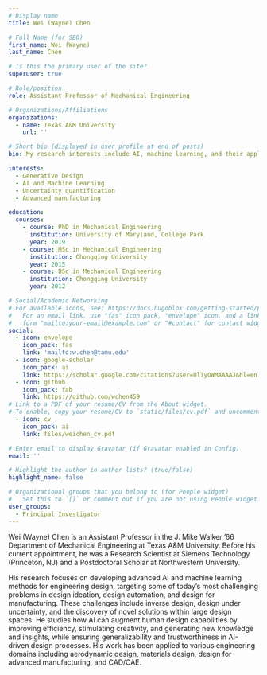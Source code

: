 ```yaml
---
# Display name
title: Wei (Wayne) Chen

# Full Name (for SEO)
first_name: Wei (Wayne)
last_name: Chen

# Is this the primary user of the site?
superuser: true

# Role/position
role: Assistant Professor of Mechanical Engineering

# Organizations/Affiliations
organizations:
  - name: Texas A&M University
    url: ''

# Short bio (displayed in user profile at end of posts)
bio: My research interests include AI, machine learning, and their applications to engineering design.

interests:
  - Generative Design
  - AI and Machine Learning
  - Uncertainty quantification
  - Advanced manufacturing

education:
  courses:
    - course: PhD in Mechanical Engineering
      institution: University of Maryland, College Park
      year: 2019
    - course: MSc in Mechanical Engineering
      institution: Chongqing University
      year: 2015
    - course: BSc in Mechanical Engineering
      institution: Chongqing University
      year: 2012

# Social/Academic Networking
# For available icons, see: https://docs.hugoblox.com/getting-started/page-builder/#icons
#   For an email link, use "fas" icon pack, "envelope" icon, and a link in the
#   form "mailto:your-email@example.com" or "#contact" for contact widget.
social:
  - icon: envelope
    icon_pack: fas
    link: 'mailto:w.chen@tamu.edu'
  - icon: google-scholar
    icon_pack: ai
    link: https://scholar.google.com/citations?user=UlTyOWMAAAAJ&hl=en
  - icon: github
    icon_pack: fab
    link: https://github.com/wchen459
# Link to a PDF of your resume/CV from the About widget.
# To enable, copy your resume/CV to `static/files/cv.pdf` and uncomment the lines below.
  - icon: cv
    icon_pack: ai
    link: files/weichen_cv.pdf

# Enter email to display Gravatar (if Gravatar enabled in Config)
email: ''

# Highlight the author in author lists? (true/false)
highlight_name: false

# Organizational groups that you belong to (for People widget)
#   Set this to `[]` or comment out if you are not using People widget.
user_groups:
  - Principal Investigator
---
```


Wei (Wayne) Chen is an Assistant Professor in the J. Mike Walker ’66 Department of Mechanical Engineering at Texas A&M University. Before his current appointment, he was a Research Scientist at Siemens Technology (Princeton, NJ) and a Postdoctoral Scholar at Northwestern University. 

His research focuses on developing advanced AI and machine learning methods for engineering design, targeting some of today’s most challenging problems in design ideation, design automation, and design for manufacturing. These challenges include inverse design, design under uncertainty, and the discovery of novel solutions within large design spaces. He studies how AI can augment human design capabilities by improving efficiency, stimulating creativity, and generating new knowledge and insights, while ensuring generalizability and trustworthiness in AI-driven design processes. His work has been applied to various engineering domains including aerodynamic design, materials design, design for advanced manufacturing, and CAD/CAE.

